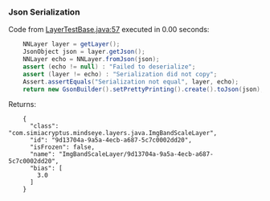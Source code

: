 ### Json Serialization
Code from [LayerTestBase.java:57](../../../../../../../../MindsEye/src/test/java/com/simiacryptus/mindseye/layers/LayerTestBase.java#L57) executed in 0.00 seconds: 
```java
    NNLayer layer = getLayer();
    JsonObject json = layer.getJson();
    NNLayer echo = NNLayer.fromJson(json);
    assert (echo != null) : "Failed to deserialize";
    assert (layer != echo) : "Serialization did not copy";
    Assert.assertEquals("Serialization not equal", layer, echo);
    return new GsonBuilder().setPrettyPrinting().create().toJson(json);
```

Returns: 

```
    {
      "class": "com.simiacryptus.mindseye.layers.java.ImgBandScaleLayer",
      "id": "9d13704a-9a5a-4ecb-a687-5c7c0002dd20",
      "isFrozen": false,
      "name": "ImgBandScaleLayer/9d13704a-9a5a-4ecb-a687-5c7c0002dd20",
      "bias": [
        3.0
      ]
    }
```



